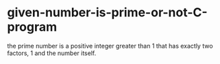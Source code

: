 # given-number-is-prime-or-not-C-program
the prime number is a positive integer greater than 1 that has exactly two factors, 1 and the number itself.
